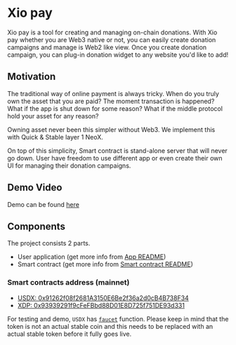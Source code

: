 # Xio pay

Xio pay is a tool for creating and managing on-chain donations.
With Xio pay whether you are Web3 native or not, you can easily create donation campaigns and manage is Web2 like view.
Once you create donation campaign, you can plug-in donation widget to any website you'd like to add!

## Motivation

The traditional way of online payment is always tricky. When do you truly own the asset that you are paid? The moment transaction is happened? What if the app is shut down for some reason? What if the middle protocol hold your asset for any reason?

Owning asset never been this simpler without Web3. We implement this with Quick & Stable layer 1 NeoX. 

On top of this simplicity, Smart contract is stand-alone server that will never go down. User have freedom to use different app or even create their own UI for managing their donation campaigns.  
## Demo Video

Demo can be found [here](https://youtu.be/SMbO6nFqKDY)

## Components

The project consists 2 parts.

- User application (get more info from [App README](./app/README.md))
- Smart contract (get more info from [Smart contract README](./contracts/README.md))

### Smart contracts address (mainnet)
- [USDX: 0x91262f08f2681A3150E6Be2f36a2d0cB4B738F34](https://xexplorer.neo.org/address/0x91262f08f2681a3150e6be2f36a2d0cb4b738f34)
- [XDP: 0x93939291f9cFeFBbd88D01E8D725f751DE93d331](https://xexplorer.neo.org/address/0x93939291f9cfefbbd88d01e8d725f751de93d331)

For testing and demo, `USDX` has [`faucet`](https://xexplorer.neo.org/address/0x91262f08f2681A3150E6Be2f36a2d0cB4B738F34?tab=read_contract#de5f72fd) function.
Please keep in mind that the token is not an actual stable coin and this needs to be replaced with an actual stable token before it fully goes live.
